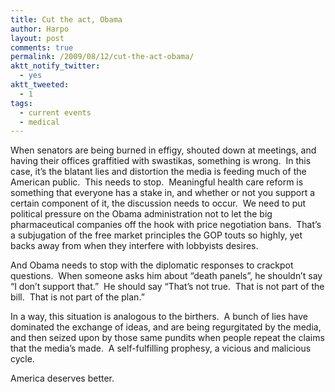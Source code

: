 ```yaml
---
title: Cut the act, Obama
author: Harpo
layout: post
comments: true
permalink: /2009/08/12/cut-the-act-obama/
aktt_notify_twitter:
  - yes
aktt_tweeted:
  - 1
tags:
  - current events
  - medical
---
```

When senators are being burned in effigy, shouted down at meetings, and having their offices graffitied with swastikas, something is wrong.  In this case, it&#8217;s the blatant lies and distortion the media is feeding much of the American public.  This needs to stop.  Meaningful health care reform is something that everyone has a stake in, and whether or not you support a certain component of it, the discussion needs to occur.  We need to put political pressure on the Obama administration not to let the big pharmaceutical companies off the hook with price negotiation bans.  That&#8217;s a subjugation of the free market principles the GOP touts so highly, yet backs away from when they interfere with lobbyists desires.

And Obama needs to stop with the diplomatic responses to crackpot questions.  When someone asks him about &#8220;death panels&#8221;, he shouldn&#8217;t say &#8220;I don&#8217;t support that.&#8221;  He should say &#8220;That&#8217;s not true.  That is not part of the bill.  That is not part of the plan.&#8221;

In a way, this situation is analogous to the birthers.  A bunch of lies have dominated the exchange of ideas, and are being regurgitated by the media, and then seized upon by those same pundits when people repeat the claims that the media&#8217;s made.  A self-fulfilling prophesy, a vicious and malicious cycle.

America deserves better.